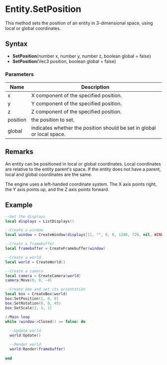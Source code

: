 # Entity.SetPosition
This method sets the position of an entity in 3-dimensional space, using local or global coordinates.

## Syntax
* **SetPosition**(number x, number y, number z, boolean global = false)
* **SetPosition**(Vec3 position, boolean global = false)

### Parameters
| Name | Description |
| ------ | ------ |
| x | X component of the specified position. |
| y | Y component of the specified position. |
| z | Z component of the specified position. |
| position | the position to set. |
| global | indicates whether the position should be set in global or local space. |

## Remarks
An entity can be positioned in local or global coordinates. Local coordinates are relative to the entity parent's space. If the entity does not have a parent, local and global coordinates are the same.

The engine uses a left-handed coordinate system. The X axis points right, the Y axis points up, and the Z axis points forward.

## Example
```lua
--Get the displays
local displays = ListDisplays()

--Create a window
local window = CreateWindow(displays[1], "", 0, 0, 1280, 720, nil, WINDOW_CENTER | WINDOW_TITLEBAR)

--Create a framebuffer
local framebuffer = CreateFramebuffer(window)

--Create a world
local world = CreateWorld()

--Create a camera
local camera = CreateCamera(world)
camera:Move(0, 0, -4)

--Create box and set its orientation
local box = CreateBox(world) 
box:SetPosition(1, 0, 0)
box:SetRotation(0, 0, 45)
box:SetScale(2, 1, 1)

//Main loop
while (window->Closed() == false) do
  
  --Update world
  world:Update()

  --Render world
  world:Render(framebuffer)
  
end
```

